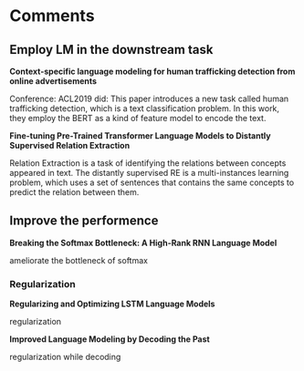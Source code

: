 # Comments

## Employ LM in the downstream task

**Context-specific language modeling for human trafficking detection from online advertisements**

Conference: ACL2019
did: This paper introduces a new task called human trafficking detection, which is a text classification problem. In this work, they employ the BERT as a kind of feature model to encode the text.


**Fine-tuning Pre-Trained Transformer Language Models to Distantly Supervised Relation Extraction**

Relation Extraction is a task of identifying the relations between concepts appeared in text. The distantly supervised RE is a multi-instances learning problem, which uses a set of sentences that contains the same concepts to predict the relation between them.

## Improve the performence

**Breaking the Softmax Bottleneck: A High-Rank RNN Language Model**

ameliorate the bottleneck of softmax


### Regularization

**Regularizing and Optimizing LSTM Language Models**

regularization

**Improved Language Modeling by Decoding the Past**

regularization while decoding


